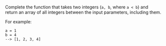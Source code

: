 Complete the function that takes two integers (``a, b``, where ``a < b``) and return an array of all integers between the input parameters, including them.

For example:

```
a = 1
b = 4
--> [1, 2, 3, 4]
```